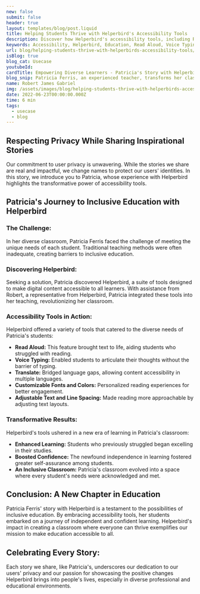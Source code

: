 ```yaml
---
new: false
submit: false
header: true
layout: templates/blog/post.liquid
title: Helping Students Thrive with Helperbird's Accessibility Tools
description: Discover how Helperbird's accessibility tools, including Read Aloud, Voice Typing, and Translate, are making learning easier and more inclusive for Patricia Ferris' students with diverse needs.
keywords: Accessibility, Helperbird, Education, Read Aloud, Voice Typing, Translate, Inclusive Learning, Student Success
url: blog/helping-students-thrive-with-helperbirds-accessibility-tools/
isBlog: true
blog_cat: Usecase
youtubeId: 
cardTitle: Empowering Diverse Learners - Patricia's Story with Helperbird
blog_snip: Patricia Ferris, an experienced teacher, transforms her classroom with Helperbird's accessibility tools, fostering independence and confidence among her students with diverse needs.
name: Robert James Gabriel
img: /assets/images/blog/helping-students-thrive-with-helperbirds-accessibility-tools/helperbird-tools.png
date: 2022-06-23T00:00:00.000Z
time: 6 min
tags:
  - usecase
  - blog
---
```


## Respecting Privacy While Sharing Inspirational Stories

Our commitment to user privacy is unwavering. While the stories we share are real and impactful, we change names to protect our users' identities. In this story, we introduce you to Patricia, whose experience with Helperbird highlights the transformative power of accessibility tools.

## Patricia's Journey to Inclusive Education with Helperbird

### The Challenge:

In her diverse classroom, Patricia Ferris faced the challenge of meeting the unique needs of each student. Traditional teaching methods were often inadequate, creating barriers to inclusive education.

### Discovering Helperbird:

Seeking a solution, Patricia discovered Helperbird, a suite of tools designed to make digital content accessible to all learners. With assistance from Robert, a representative from Helperbird, Patricia integrated these tools into her teaching, revolutionizing her classroom.

### Accessibility Tools in Action:

Helperbird offered a variety of tools that catered to the diverse needs of Patricia's students:

- **Read Aloud:** This feature brought text to life, aiding students who struggled with reading.
- **Voice Typing:** Enabled students to articulate their thoughts without the barrier of typing.
- **Translate:** Bridged language gaps, allowing content accessibility in multiple languages.
- **Customizable Fonts and Colors:** Personalized reading experiences for better engagement.
- **Adjustable Text and Line Spacing:** Made reading more approachable by adjusting text layouts.

### Transformative Results:

Helperbird's tools ushered in a new era of learning in Patricia's classroom:

- **Enhanced Learning:** Students who previously struggled began excelling in their studies.
- **Boosted Confidence:** The newfound independence in learning fostered greater self-assurance among students.
- **An Inclusive Classroom:** Patricia's classroom evolved into a space where every student's needs were acknowledged and met.

## Conclusion: A New Chapter in Education

Patricia Ferris' story with Helperbird is a testament to the possibilities of inclusive education. By embracing accessibility tools, her students embarked on a journey of independent and confident learning. Helperbird's impact in creating a classroom where everyone can thrive exemplifies our mission to make education accessible to all.

## Celebrating Every Story:

Each story we share, like Patricia's, underscores our dedication to our users' privacy and our passion for showcasing the positive changes Helperbird brings into people's lives, especially in diverse professional and educational environments.
